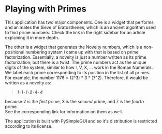 # Playing with Primes

This application has two major components.  One is a widget that performs and animates the Sieve of Eratosthenes, which is an ancient algorithm used to find prime numbers.  Check the link in the right sidebar for an article explaining it in more depth.  

The other is a widget that generates the Novelty numbers, which is a non-positional numbering system I came up with that is based on prime factorization.  Essentially, a novelty is just a number written as its prime factorization; but there is a twist.  The prime numbers act as the unique digits of the system, similar to how I, V, X, ... work in the Roman Numerals. We label each prime corresponding to its position in the list of all primes. For example, the number 1176 = (2^3)  * 3 * (7^2).  Therefore, it would be written as a novelty as:  

> ***1&sdot; 1&sdot; 1&sdot; 2&sdot; 4&sdot; 4***

because  2 is the *first* prime, 3 is the *second* prime, and 7 is the *fourth* prime.  
See the corresponding link for information on them as well.

The application is built with PySimpleGUI and so it's distribution is restricted according to its license.
